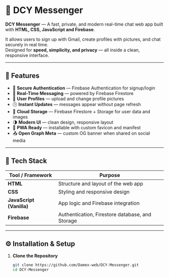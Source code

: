# 💬 DCY Messenger

**DCY Messenger** — A fast, private, and modern real-time chat web app built with **HTML, CSS, JavaScript and Firebase**.

It allows users to sign up with Gmail, create profiles with pictures, and chat securely in real time.  
Designed for **speed, simplicity, and privacy** — all inside a clean, responsive interface.

---

## 🚀 Features

- 🔐 **Secure Authentication** — Firebase Authentication for signup/login  
- 💬 **Real-Time Messaging** — powered by Firebase Firestore  
- 👤 **User Profiles** — upload and change profile pictures  
- 🕓 **Instant Updates** — messages appear without page refresh  
- 💾 **Cloud Storage** — Firebase Firestore + Storage for user data and images  
- 🌗 **Modern UI** — clean design, responsive layout  
- 📱 **PWA Ready** — installable with custom favicon and manifest  
- 📤 **Open Graph Meta** — custom OG banner when shared on social media  

---

## 🧩 Tech Stack

| Tool / Framework | Purpose |
|------------------|----------|
| **HTML** | Structure and layout of the web app |
| **CSS** | Styling and responsive design |
| **JavaScript (Vanilla)** | App logic and Firebase integration |
| **Firebase** | Authentication, Firestore database, and Storage |
---

## ⚙️ Installation & Setup

1. **Clone the Repository**
   ```bash
   git clone https://github.com/Damex-web/DCY-Messenger.git
   cd DCY-Messenger
